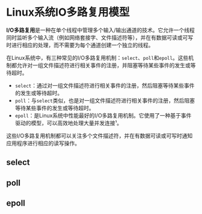 # Linux系统IO多路复用模型

**I/O多路复用**是一种在单个线程中管理多个输入/输出通道的技术。它允许一个线程同时监听多个输入流（例如网络套接字、文件描述符等），并在有数据可读或可写时进行相应的处理，而不需要为每个通道创建一个独立的线程。

在Linux系统中，有三种常见的I/O多路复用机制：`select`、`poll`和`epoll`。这些机制都允许对一组文件描述符进行相关事件的注册，并阻塞等待某些事件的发生或等待超时。

- `select`：通过对一组文件描述符进行相关事件的注册，然后阻塞等待某些事件的发生或等待超时。
- `poll`：与`select`类似，也是对一组文件描述符进行相关事件的注册，然后阻塞等待某些事件的发生或等待超时。
- `epoll`：是Linux系统中性能最好的I/O多路复用机制。它使用了一种基于事件驱动的模型，可以高效地处理大量并发连接¹。

这些I/O多路复用机制都可以关注多个文件描述符，并在有数据可读或可写时通知应用程序进行相应的读写操作。





## select 





## poll





## epoll






